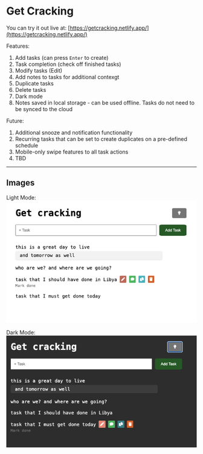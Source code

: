 # Get Cracking
You can try it out live at: [https://getcracking.netlify.app/](https://getcracking.netlify.app/)

Features:
1. Add tasks (can press `Enter` to create)
2. Task completion (check off finished tasks)
3. Modify tasks (Edit)
4. Add notes to tasks for additional contexgt
5. Duplicate tasks
6. Delete tasks
7. Dark mode
8. Notes saved in local storage - can be used offline. Tasks do not need to be synced to the cloud

Future:
1. Additional snooze and notification functionality
2. Recurring tasks that can be set to create duplicates on a pre-defined schedule
3. Mobile-only swipe features to all task actions
4. TBD

---

## Images
Light Mode:
![light mode](img/lightmode.png)

Dark Mode:
![dark](img/darkmode.png)

